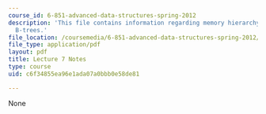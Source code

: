 ```yaml
---
course_id: 6-851-advanced-data-structures-spring-2012
description: 'This file contains information regarding memory hierarchy: models, cache-oblivious
  B-trees.'
file_location: /coursemedia/6-851-advanced-data-structures-spring-2012/c6f34855ea96e1ada07a0bbb0e58de81_MIT6_851S12_Lec7.pdf
file_type: application/pdf
layout: pdf
title: Lecture 7 Notes
type: course
uid: c6f34855ea96e1ada07a0bbb0e58de81

---
```

None